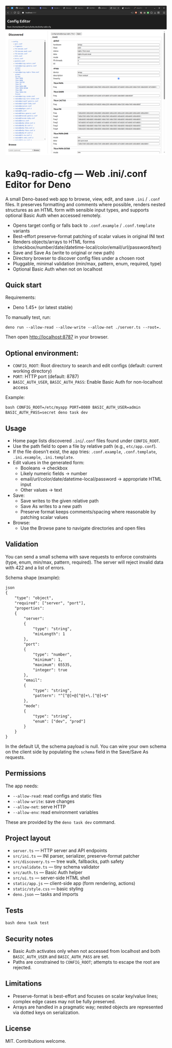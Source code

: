 ![](ka9q-cfg-editor.png) 
# ka9q-radio-cfg — Web .ini/.conf Editor for Deno

A small Deno-based web app to browse, view, edit, and save `.ini` / `.conf` files. It preserves formatting and comments where possible, renders nested structures as an HTML form with sensible input types, and supports optional Basic Auth when accessed remotely.

- Opens target config or falls back to `.conf.example` / `.conf.template` variants
- Best-effort preserve-format patching of scalar values in original INI text
- Renders objects/arrays to HTML forms (checkbox/number/date/datetime-local/color/email/url/password/text)
- Save and Save As (write to original or new path)
- Directory browser to discover config files under a chosen root
- Pluggable, minimal validation (min/max, pattern, enum, required, type)
- Optional Basic Auth when not on localhost

## Quick start

Requirements:
- Deno 1.45+ (or latest stable)

To manually test, run:
```
deno run --allow-read --allow-write --allow-net ./server.ts --root=.
```
Then open [http://localhost:8787](http://localhost:8787) in your browser.

## Optional environment:
- `CONFIG_ROOT`: Root directory to search and edit configs (default: current working directory)
- `PORT`: HTTP port (default: 8787)
- `BASIC_AUTH_USER`, `BASIC_AUTH_PASS`: Enable Basic Auth for non-localhost access

Example:

```
bash CONFIG_ROOT=/etc/myapp PORT=8080 BASIC_AUTH_USER=admin BASIC_AUTH_PASS=secret deno task dev
```

## Usage

- Home page lists discovered `.ini`/`.conf` files found under `CONFIG_ROOT`.
- Use the path field to open a file by relative path (e.g., `etc/app.conf`).
- If the file doesn’t exist, the app tries: `.conf.example`, `.conf.template`, `.ini.example`, `.ini.template`.
- Edit values in the generated form:
    - Booleans → checkbox
    - Likely numeric fields → number
    - email/url/color/date/datetime-local/password → appropriate HTML input
    - Other values → text
- Save:
    - Save writes to the given relative path
    - Save As writes to a new path
    - Preserve format keeps comments/spacing where reasonable by patching scalar values
- Browse:
    - Use the Browse pane to navigate directories and open files

## Validation

You can send a small schema with save requests to enforce constraints (type, enum, min/max, pattern, required). The server will reject invalid data with 422 and a list of errors.

Schema shape (example):
```
json 
{ 
    "type": "object", 
    "required": ["server", "port"], 
    "properties": 
    { 
        "server": 
        { 
            "type": "string", 
            "minLength": 1 
        }, 
        "port": 
        { 
            "type": "number", 
            "minimum": 1, 
            "maximum": 65535, 
            "integer": true 
        }, 
        "email": 
        { 
            "type": "string", 
            "pattern": "^[^@]+@[^@]+\.[^@]+$" 
        }, 
        "mode": 
        { 
            "type": "string", 
            "enum": ["dev", "prod"] 
        } 
    } 
}
```
In the default UI, the schema payload is null. You can wire your own schema on the client side by populating the `schema` field in the Save/Save As requests.

## Permissions

The app needs:
- `--allow-read`: read configs and static files
- `--allow-write`: save changes
- `--allow-net`: serve HTTP
- `--allow-env`: read environment variables

These are provided by the `deno task dev` command.

## Project layout

- `server.ts` — HTTP server and API endpoints
- `src/ini.ts` — INI parser, serializer, preserve-format patcher
- `src/discovery.ts` — tree walk, fallbacks, path safety
- `src/validate.ts` — tiny schema validator
- `src/auth.ts` — Basic Auth helper
- `src/ui.ts` — server-side HTML shell
- `static/app.js` — client-side app (form rendering, actions)
- `static/style.css` — basic styling
- `deno.json` — tasks and imports

## Tests
```
bash deno task test
```
## Security notes

- Basic Auth activates only when not accessed from localhost and both `BASIC_AUTH_USER` and `BASIC_AUTH_PASS` are set.
- Paths are constrained to `CONFIG_ROOT`; attempts to escape the root are rejected.

## Limitations

- Preserve-format is best-effort and focuses on scalar key/value lines; complex edge cases may not be fully preserved.
- Arrays are handled in a pragmatic way; nested objects are represented via dotted keys on serialization.

## License

MIT. Contributions welcome.

